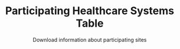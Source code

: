 ---
type: dataset
title: Participating Healthcare Systems Table
subtitle: Download information about participating sites
category: Other
order: 260
download_url: https://doi.org/10.6084/m9.figshare.12118911
---